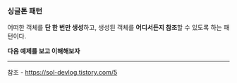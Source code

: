 ### 싱글톤 패턴

어떠한 객체를 **단 한 번만 생성**하고, 생성된 객체를 **어디서든지 참조**할 수 있도록 하는 패턴이다.

**다음 예제를 보고 이해해보자**





---
참조 -  https://sol-devlog.tistory.com/5